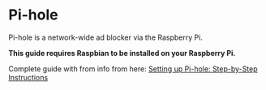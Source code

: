 # Pi-hole

Pi-hole is a network-wide ad blocker via the Raspberry Pi.

**This guide requires Raspbian to be installed on your Raspberry Pi.**

Complete guide with from info from here:
[Setting up Pi-hole: Step-by-Step Instructions](https://blog.cryptoaustralia.org.au/2018/08/06/instructions-for-setting-up-pi-hole/)
